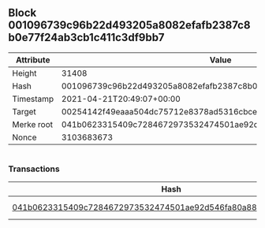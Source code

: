 ## Block 001096739c96b22d493205a8082efafb2387c8b0e77f24ab3cb1c411c3df9bb7

Attribute | Value
--- | ---
Height | 31408
Hash | 001096739c96b22d493205a8082efafb2387c8b0e77f24ab3cb1c411c3df9bb7
Timestamp | 2021-04-21T20:49:07+00:00
Target | 00254142f49eaaa504dc75712e8378ad5316cbcead634704b3734b6271167cc4
Merke root | 041b0623315409c7284672973532474501ae92d546fa80a88fd676631952936e
Nonce | 3103683673

```

```

### Transactions

Hash | Amount
--- | ---
[041b0623315409c7284672973532474501ae92d546fa80a88fd676631952936e](041b0623315409c7284672973532474501ae92d546fa80a88fd676631952936e.md) | 10.00000000 SKEPTI 
